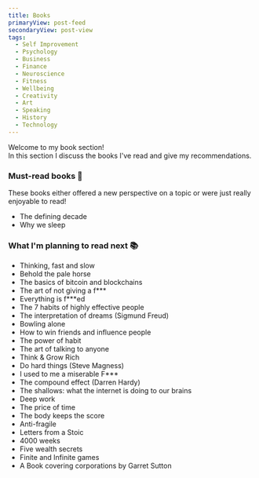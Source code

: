 ```yaml
---
title: Books
primaryView: post-feed
secondaryView: post-view
tags:
  - Self Improvement
  - Psychology
  - Business
  - Finance
  - Neuroscience
  - Fitness
  - Wellbeing
  - Creativity
  - Art
  - Speaking
  - History
  - Technology
---
```


Welcome to my book section! \
In this section I discuss the books I've read and give my recommendations.

<divider></divider>

### Must-read books 👀
These books either offered a new perspective on a topic or were just really enjoyable to read!
- The defining decade
- Why we sleep

### What I'm planning to read next 📚
- Thinking, fast and slow
- Behold the pale horse
- The basics of bitcoin and blockchains
- The art of not giving a f***
- Everything is f***ed
- The 7 habits of highly effective people
- The interpretation of dreams (Sigmund Freud)
- Bowling alone
- How to win friends and influence people
- The power of habit
- The art of talking to anyone
- Think & Grow Rich
- Do hard things (Steve Magness)
- I used to me a miserable F***
- The compound effect (Darren Hardy)
- The shallows: what the internet is doing to our brains
- Deep work
- The price of time
- The body keeps the score
- Anti-fragile
- Letters from a Stoic
- 4000 weeks
- Five wealth secrets
- Finite and Infinite games
- A Book covering corporations by Garret Sutton

<!--
#### Genres to read more
- History
- Finances 
    - More about the stock market
        - Different kinds of stocks
    - More about investments
    - More about taxes
    - More about business expenses
-->


<!--
### Everything I've read
I didn't get that much into reading until late 2020. Even then I was only reading a little bit. It wasn't until late 2022 that I started reading consistently (every day).
#### 2020
- The nocturnal brain 🧠
#### 2021
- Outliers 🧠
- The senior software engineer 👨‍💻
#### 2022
- How to talk to anyone 🗣️
- Rich dad poor dad 💰
- Talking to strangers 🧠
- The millionaire fast lane 💰
#### 2023
- Show your work! 🎨
- Atomic habits 🧠
- The defining decade 💰⏳👨‍👩‍👦
- Why we sleep 🧠😴
- 12 Rules for life 😊
- Your brain on porn 🧠❌
- Don’t eat the marshmallow yet 🧠💰

-->

